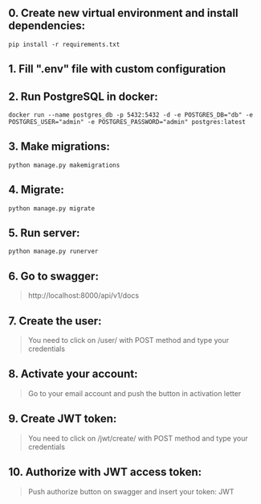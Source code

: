 ## 0. Create new virtual environment and install dependencies:
```shell
pip install -r requirements.txt
```
## 1. Fill ".env" file with custom configuration

## 2. Run PostgreSQL in docker:
```shell
docker run --name postgres_db -p 5432:5432 -d -e POSTGRES_DB="db" -e POSTGRES_USER="admin" -e POSTGRES_PASSWORD="admin" postgres:latest 
```
## 3. Make migrations:
```shell
python manage.py makemigrations
```
## 4. Migrate:
```shell
python manage.py migrate
```
## 5. Run server:
```shell
python manage.py runerver
```
## 6. Go to swagger:
> http://localhost:8000/api/v1/docs

## 7. Create the user:
> You need to click on /user/ with POST method and type your credentials

## 8. Activate your account:
> Go to your email account and push the button in activation letter

## 9. Create JWT token:
> You need to click on /jwt/create/ with POST method and type your credentials

## 10. Authorize with JWT access token:
> Push authorize button on swagger and insert your token: JWT <token>